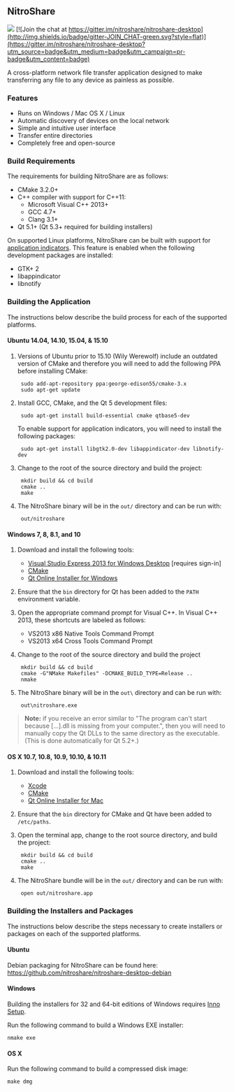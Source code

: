 ## NitroShare

[![](http://img.shields.io/badge/license-MIT-blue.svg?style=flat)](http://opensource.org/licenses/MIT)
[![Join the chat at https://gitter.im/nitroshare/nitroshare-desktop](http://img.shields.io/badge/gitter-JOIN_CHAT-green.svg?style=flat)](https://gitter.im/nitroshare/nitroshare-desktop?utm_source=badge&utm_medium=badge&utm_campaign=pr-badge&utm_content=badge)

A cross-platform network file transfer application designed to make transferring any file to any device as painless as possible.

### Features

* Runs on Windows / Mac OS X / Linux
* Automatic discovery of devices on the local network
* Simple and intuitive user interface
* Transfer entire directories
* Completely free and open-source

### Build Requirements

The requirements for building NitroShare are as follows:

* CMake 3.2.0+
* C++ compiler with support for C++11:
    * Microsoft Visual C++ 2013+
    * GCC 4.7+
    * Clang 3.1+
* Qt 5.1+ (Qt 5.3+ required for building installers)

On supported Linux platforms, NitroShare can be built with support for [application indicators](https://unity.ubuntu.com/projects/appindicators/). This feature is enabled when the following development packages are installed:

* GTK+ 2
* libappindicator
* libnotify

### Building the Application

The instructions below describe the build process for each of the supported platforms.

#### Ubuntu 14.04, 14.10, 15.04, & 15.10

1. Versions of Ubuntu prior to 15.10 (Wily Werewolf) include an outdated version of CMake and therefore you will need to add the following PPA before installing CMake:

        sudo add-apt-repository ppa:george-edison55/cmake-3.x
        sudo apt-get update

2. Install GCC, CMake, and the Qt 5 development files:

        sudo apt-get install build-essential cmake qtbase5-dev

   To enable support for application indicators, you will need to install the following packages:

        sudo apt-get install libgtk2.0-dev libappindicator-dev libnotify-dev

2. Change to the root of the source directory and build the project:

        mkdir build && cd build
        cmake ..
        make

3. The NitroShare binary will be in the `out/` directory and can be run with:

        out/nitroshare

#### Windows 7, 8, 8.1, and 10

1. Download and install the following tools:

    - [Visual Studio Express 2013 for Windows Desktop](http://go.microsoft.com/?linkid=9832280&clcid=0x409) [requires sign-in]
    - [CMake](https://cmake.org/download/)
    - [Qt Online Installer for Windows](http://www.qt.io/download-open-source/)

2. Ensure that the `bin` directory for Qt has been added to the `PATH` environment variable.

3. Open the appropriate command prompt for Visual C++. In Visual C++ 2013, these shortcuts are labeled as follows:

    - VS2013 x86 Native Tools Command Prompt
    - VS2013 x64 Cross Tools Command Prompt

4. Change to the root of the source directory and build the project

        mkdir build && cd build
        cmake -G"NMake Makefiles" -DCMAKE_BUILD_TYPE=Release ..
        nmake

5. The NitroShare binary will be in the `out\` directory and can be run with:

        out\nitroshare.exe

> **Note:** if you receive an error similar to "The program can't start because [...].dll is missing from your computer.", then you will need to manually copy the Qt DLLs to the same directory as the executable. (This is done automatically for Qt 5.2+.)

#### OS X 10.7, 10.8, 10.9, 10.10, & 10.11

1. Download and install the following tools:

    - [Xcode](https://itunes.apple.com/ca/app/xcode/id497799835?mt=12)
    - [CMake](https://cmake.org/download/)
    - [Qt Online Installer for Mac](http://www.qt.io/download-open-source/)

2. Ensure that the `bin` directory for CMake and Qt have been added to `/etc/paths`.

3. Open the terminal app, change to the root source directory, and build the project:

        mkdir build && cd build
        cmake ..
        make

4. The NitroShare bundle will be in the `out/` directory and can be run with:

        open out/nitroshare.app

### Building the Installers and Packages

The instructions below describe the steps necessary to create installers or packages on each of the supported platforms.

#### Ubuntu

Debian packaging for NitroShare can be found here:
https://github.com/nitroshare/nitroshare-desktop-debian

#### Windows

Building the installers for 32 and 64-bit editions of Windows requires [Inno Setup](http://www.jrsoftware.org/isinfo.php).

Run the following command to build a Windows EXE installer:

    nmake exe

#### OS X

Run the following command to build a compressed disk image:

    make dmg
